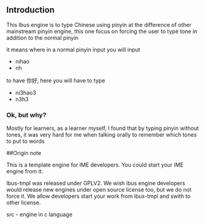 ## Introduction

This Ibus engine is to type Chinese using pinyin
at the difference of other mainstream pinyin engine, this one focus
on forcing the user to type tone in addition to the normal pinyin

it means where in a normal pinyin input you will input

 * nihao
 * nh

to have 你好, here you will have to type

 * ni3hao3
 * n3h3

### Ok, but why?

Mostly for learners, as a learner myself, I found that by typing pinyin
without tones, it was very hard for me when talking orally to remember
which tones to put to words

##Origin note

This is a template engine for IME developers. You could start your IME engine
from it.

Ibus-tmpl was released under GPLV2. We wish ibus engine developers would release
new engines under open source license too, but we do not force it. We allow
developers start your work from ibus-tmpl and swith to other license.

src - engine in c language

